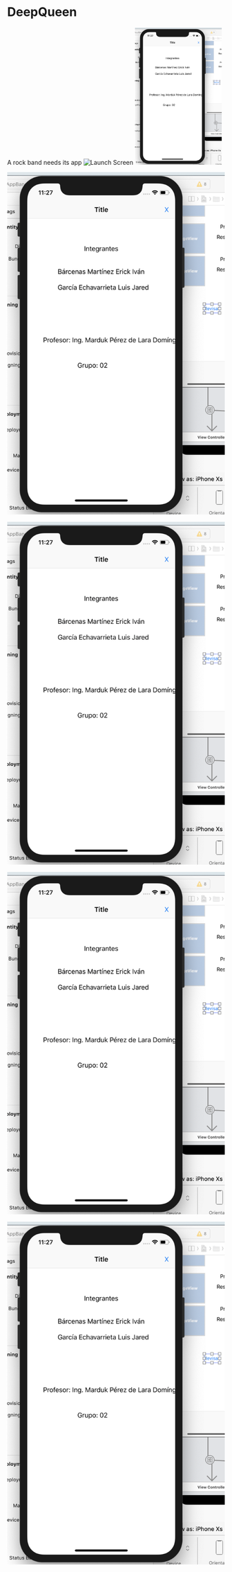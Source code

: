 # DeepQueen
A rock band needs its app
![Launch Screen]()
<img src="https://github.com/erickbarcenas/DeepQueen/blob/master/EParcial3/Capturas/Captura%20de%20pantalla%202019-04-29%20a%20la(s)%2011.27.49.png" width="40%">



![Banda](https://github.com/erickbarcenas/DeepQueen/blob/master/EParcial3/Capturas/Captura%20de%20pantalla%202019-04-29%20a%20la(s)%2011.27.49.png)

![Trivia](https://github.com/erickbarcenas/DeepQueen/blob/master/EParcial3/Capturas/Captura%20de%20pantalla%202019-04-29%20a%20la(s)%2011.27.49.png)

![Souvenirs](https://github.com/erickbarcenas/DeepQueen/blob/master/EParcial3/Capturas/Captura%20de%20pantalla%202019-04-29%20a%20la(s)%2011.27.49.png)

![Información del equipo](https://github.com/erickbarcenas/DeepQueen/blob/master/EParcial3/Capturas/Captura%20de%20pantalla%202019-04-29%20a%20la(s)%2011.27.49.png)
